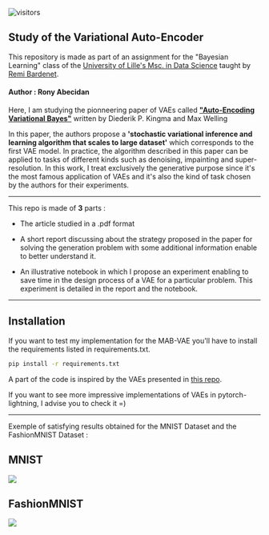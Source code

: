 ![visitors](https://visitor-badge.glitch.me/badge?page_id=RonyAbecidan.VAE)

## Study of the Variational Auto-Encoder

This repository is made as part of an assignment for the "Bayesian Learning" class of the [University of Lille's Msc. in Data Science](https://www.univ-lille.fr/formations/fr-00020710/) taught by [Remi Bardenet](http://rbardenet.github.io/).

#### Author : Rony Abecidan

Here, I am studying the pionneering paper of VAEs called [**"Auto-Encoding Variational Bayes"**](https://arxiv.org/abs/1312.6114) written by Diederik P. Kingma and Max Welling 

In this paper, the authors propose a **'stochastic variational inference and learning algorithm that scales to large dataset'** which corresponds to the first VAE model. In practice, the algorithm described in this paper can be applied to tasks of different kinds such as denoising, impainting and super-resolution. In this work, I treat exclusively the generative purpose since it's the most famous application of VAEs and it's also the kind of task chosen by the authors for their experiments.

***

This repo is made of **3** parts :

- The article studied in a .pdf format

- A short report discussing about the strategy proposed in the paper for solving the generation problem with some additional information enable to better understand it.

- An illustrative notebook in which I propose an experiment enabling to save time in the design process of a VAE for a particular problem. This experiment is detailed in the report and the notebook.

***

## Installation

If you want to test my implementation for the MAB-VAE you'll have to install the requirements listed in requirements.txt. 

```bash
pip install -r requirements.txt
```

A part of the code is inspired by the VAEs presented in [this repo](https://github.com/AntixK/PyTorch-VAE).

If you want to see more impressive implementations of VAEs in pytorch-lightning, I advise you to check it =)

***

Exemple of satisfying results obtained for the MNIST Dataset and the FashionMNIST Dataset :

## MNIST

![](https://i.imgur.com/DRF7KUL.png) 

## FashionMNIST

![](https://i.imgur.com/0ufAj6q.png) 
